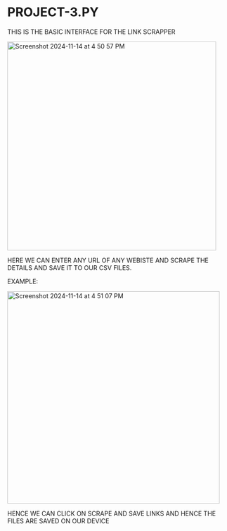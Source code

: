# PROJECT-3.PY
THIS IS THE BASIC INTERFACE FOR THE LINK SCRAPPER 



<img width="475" alt="Screenshot 2024-11-14 at 4 50 57 PM" src="https://github.com/user-attachments/assets/42f4d88e-56e7-4fe5-a964-3776e594e4f6">


HERE WE CAN  ENTER ANY URL OF ANY WEBISTE AND SCRAPE THE DETAILS AND SAVE IT TO OUR CSV FILES.

EXAMPLE:

<img width="483" alt="Screenshot 2024-11-14 at 4 51 07 PM" src="https://github.com/user-attachments/assets/02691d0c-6a8e-4a78-96a0-195bd20bb6aa">




HENCE WE CAN CLICK ON SCRAPE AND SAVE LINKS AND HENCE THE FILES ARE SAVED ON OUR DEVICE
